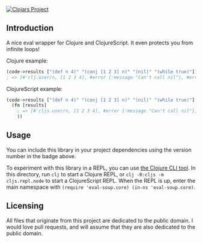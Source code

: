 [![Clojars Project](https://img.shields.io/clojars/v/eval-soup.svg)](https://clojars.org/eval-soup)

## Introduction

A nice eval wrapper for Clojure and ClojureScript. It even protects you from infinite loops!

Clojure example:

```clojure
(code->results ["(def n 4)" "(conj [1 2 3] n)" "(nil)" "(while true)"])
; => [#'clj.user/n, [1 2 3 4], #error {:message "Can't call nil"}, #error {:message "Execution timed out.”}]
```

ClojureScript example:

```clojure
(code->results ["(def n 4)" "(conj [1 2 3] n)" "(nil)" "(while true)"]
  (fn [results]
    ; => [#'cljs.user/n, [1 2 3 4], #error {:message "Can't call nil"}, #error {:message "Execution timed out."}]
    ))
```

## Usage

You can include this library in your project dependencies using the version number in the badge above.

To experiment with this library in a REPL, you can use [the Clojure CLI tool](https://clojure.org/guides/getting_started#_clojure_installer_and_cli_tools). In this directory, run `clj` to start a Clojure REPL, or `clj -R:cljs -m cljs.repl.node` to start a ClojureScript REPL. When the REPL is up, enter the main namespace with `(require 'eval-soup.core) (in-ns 'eval-soup.core)`.

## Licensing

All files that originate from this project are dedicated to the public domain. I would love pull requests, and will assume that they are also dedicated to the public domain.
